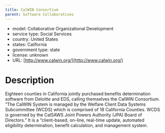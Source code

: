 ```yaml
---
title: CalWIN Consortium
parent: Software Collaboratives
---
```


- model: Collaborative Organizational Development
- service type: Social Services
- country: United States
- states: California
- government type: state
- license: unknown
- URL: [http://www.calwin.org/](http://www.calwin.org/)

# Description

Eighteen counties in California jointly purchased benefits determination software from Deloitte and EDS, calling themselves the CalWIN Consortium. “The CalWIN System is managed by the Welfare Client Data Systems Subcommittee (WCDS) which is comprised of 18 California Counties. WCDS is governed by the CalSAWS Joint Powers Authority (JPA) Board of Directors.” It is a “client-based, on-line, real-time update, automated eligibility determination, benefit calculation, and management system.
